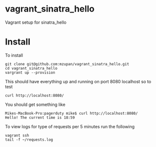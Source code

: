 vagrant_sinatra_hello
=====================

Vagrant setup for sinatra_hello

Install
=====================

To install

```
git clone git@github.com:mzupan/vagrant_sinatra_hello.git
cd vagrant_sinatra_hello
vargrant up --provision
```

This should have everything up and running on port 8080 localhost so to test

```
curl http://localhost:8080/
```

You should get something like 

```
Mikes-MacBook-Pro:pagerduty mike$ curl http://localhost:8080/
Hello! The current time is 18:59
```

To view logs for type of requests per 5 minutes run the following

```
vagrant ssh
tail -f ~/requests.log
```
